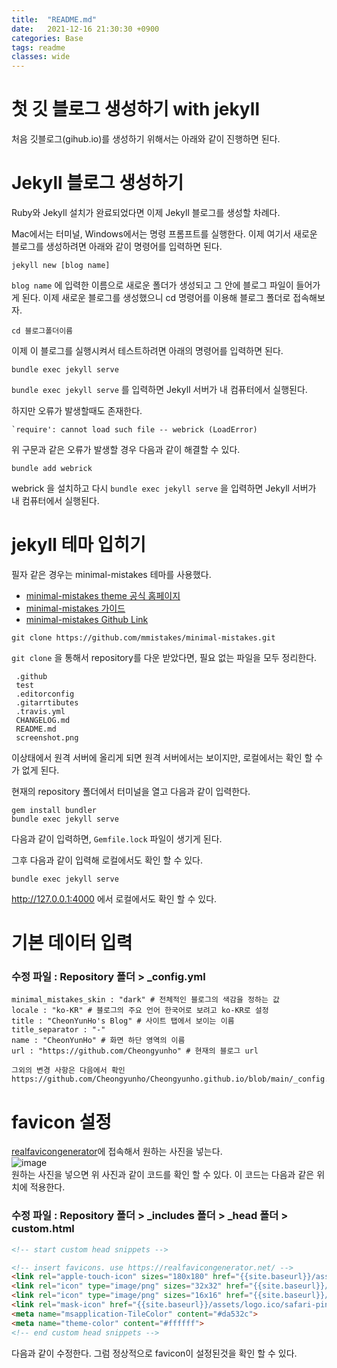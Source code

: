 ```yaml
---
title:  "README.md"
date:   2021-12-16 21:30:30 +0900
categories: Base
tags: readme
classes: wide
---  
```

# 첫 깃 블로그 생성하기 with jekyll

처음 깃블로그(gihub.io)를 생성하기 위해서는 아래와 같이 진행하면 된다.


#  Jekyll 블로그 생성하기
Ruby와 Jekyll 설치가 완료되었다면 이제 Jekyll 블로그를 생성할 차례다. 

Mac에서는 터미널, Windows에서는 명령 프롬프트를 실행한다. 이제 여기서 새로운 블로그를 생성하려면 아래와 같이 명령어를 입력하면 된다.
```plain
jekyll new [blog name]
```
`blog name` 에 입력한 이름으로 새로운 폴더가 생성되고 그 안에 블로그 파일이 들어가게 된다. 이제 새로운 블로그를 생성했으니 cd 명령어를 이용해 블로그 폴더로 접속해보자.
```plain
cd 블로그폴더이름
```
이제 이 블로그를 실행시켜서 테스트하려면 아래의 명령어를 입력하면 된다.
```plain
bundle exec jekyll serve
```
`bundle exec jekyll serve` 를 입력하면 Jekyll 서버가 내 컴퓨터에서 실행된다.

하지만 오류가 발생할때도 존재한다.

    `require': cannot load such file -- webrick (LoadError)
위 구문과 같은 오류가 발생할 경우 다음과 같이 해결할 수 있다.

    bundle add webrick
webrick 을 설치하고 다시 `bundle exec jekyll serve` 을 입력하면 Jekyll 서버가 내 컴퓨터에서 실행된다.

# jekyll 테마 입히기
필자 같은 경우는 minimal-mistakes 테마를 사용했다.
-   [minimal-mistakes theme 공식 홈페이지](https://mmistakes.github.io/minimal-mistakes/)
-   [minimal-mistakes 가이드](https://mmistakes.github.io/minimal-mistakes/docs/quick-start-guide/)
-   [minimal-mistakes Github Link](https://github.com/mmistakes/minimal-mistakes)
```plain
git clone https://github.com/mmistakes/minimal-mistakes.git
```
`git clone` 을 통해서  repository를 다운 받았다면, 
필요 없는 파일을 모두 정리한다.
```plain
 .github
 test
 .editorconfig
 .gitarrtibutes
 .travis.yml
 CHANGELOG.md
 README.md
 screenshot.png
```
이상태에서 원격 서버에 올리게 되면 원격 서버에서는 보이지만, 로컬에서는 확인 할 수가 없게 된다.

현재의 repository 폴더에서 터미널을 열고 다음과 같이 입력한다.
```
gem install bundler
bundle exec jekyll serve
```
다음과 같이 입력하면, `Gemfile.lock` 파일이 생기게 된다.

그후 다음과 같이 입력해 로컬에서도 확인 할 수 있다.
```
bundle exec jekyll serve
```
http://127.0.0.1:4000 에서 로컬에서도 확인 할 수 있다.

# 기본 데이터 입력
### 수정 파일 : Repository 폴더 > _config.yml<br>
``` plain
minimal_mistakes_skin : "dark" # 전체적인 블로그의 색감을 정하는 값
locale : "ko-KR" # 블로그의 주요 언어 한국어로 보려고 ko-KR로 설정
title : "CheonYunHo's Blog" # 사이트 탭에서 보이는 이름
title_separator : "-"
name : "CheonYunHo" # 화면 하단 영역의 이름
url : "https://github.com/Cheongyunho" # 현재의 블로그 url

그외의 변경 사항은 다음에서 확인
https://github.com/Cheongyunho/Cheongyunho.github.io/blob/main/_config.yml
```

# favicon 설정
[realfavicongenerator](https://realfavicongenerator.net/)에 접속해서 원하는 사진을 넣는다.<br>
![image](https://user-images.githubusercontent.com/45550607/102049292-f2031d80-3e23-11eb-9b6a-ab656118915d.png)
<br>원하는 사진을 넣으면 위 사진과 같이 코드를 확인 할 수 있다. 
이 코드는 다음과 같은 위치에 적용한다.

### 수정 파일 : Repository 폴더 > _includes 폴더 > _head 폴더 > custom.html<br>
``` html
<!-- start custom head snippets -->

<!-- insert favicons. use https://realfavicongenerator.net/ -->
<link rel="apple-touch-icon" sizes="180x180" href="{{site.baseurl}}/assets/logo.ico/apple-touch-icon.png">
<link rel="icon" type="image/png" sizes="32x32" href="{{site.baseurl}}/assets/logo.ico/favicon-32x32.png">
<link rel="icon" type="image/png" sizes="16x16" href="{{site.baseurl}}/assets/logo.ico/favicon-16x16.png">
<link rel="mask-icon" href="{{site.baseurl}}/assets/logo.ico/safari-pinned-tab.svg" color="#5bbad5">
<meta name="msapplication-TileColor" content="#da532c">
<meta name="theme-color" content="#ffffff">
<!-- end custom head snippets -->
```
다음과 같이 수정한다. 그럼 정상적으로 favicon이 설정된것을 확인 할 수 있다.